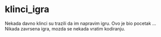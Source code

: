 # klinci_igra
Nekada davno klinci su trazili da im napravim igru. Ovo je bio pocetak ...
Nikada zavrsena igra, mozda se nekada vratim kodiranju.

